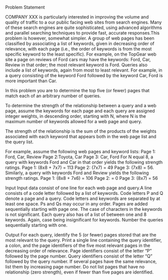 Problem Statement

COMPANY XXX is particularly interested in improving the volume and quality of traffic to a our public facing web sites from search engines. Many of these search engines are quite sophisticated, using advanced algorithms and parallel searching techniques to provide fast, accurate responses.This problem is however, somewhat simpler. A group of web pages has been classified by associating a list of keywords, given in decreasing order of relevance, with each page (i.e., the order of keywords is from the most specific keyword to the least specific). For example, on the TopGear web site a page on reviews of Ford cars may have the keywords: Ford, Car, Review in that order; the most relevant keyword is Ford. Queries also include a list of keywords, again from most to least relevant. For example, in a query consisting of the keyword Ford followed by the keyword Car, Ford is more important than Car.

In this problem you are to determine the top five (or fewer) pages that match each of an arbitrary number of queries.

To determine the strength of the relationship between a query and a web page, assume the keywords for each page and each query are assigned integer weights, in descending order, starting with N, where N is the maximum number of keywords allowed for a web page and query.

The strength of the relationship is the sum of the products of the weights associated with each keyword that appears both in the web page list and the query list.

For example, assume the following web pages and keyword lists:
Page 1: Ford, Car, Review
Page 2:Toyota, Car
Page 3: Car, Ford
For N equal 8, a query with keywords Ford and Car in that order yields the following strength ratings.
Page 1: (8x8 + 7x7) = 113
Page 2: (7x7) = 49
Page 3: (7x8) = 56.
Similarly, a query with keywords Ford and Review yields the following strength ratings.
Page 1: (8x8 + 7x6) = 106
Page 2: = 0
Page 3: (8x7) = 56

Input
Input data consist of one line for each web page and query.A line consists of a code letter followed by a list of keywords. Code letters P and Q denote a page and a query. Code letters and keywords are separated by at least one space. Ps and Qs may occur in any order. Pages are added sequentially starting with page one. The case of characters in the keywords is not significant. Each query also has of a list of between one and 8 keywords. Again, case being insignificant for keywords. Number the queries sequentially starting with one.

Output
For each query, identify the 5 (or fewer) pages stored that are the most relevant to the query. Print a single line containing the query identifier, a colon, and the page identifiers of the five most relevant pages in the decreasing order of relevance. Page identifiers consist of the letter “P” followed by the page number. Query identifiers consist of the letter “Q” followed by the query number. If several pages have the same relevance, list them by increasing page number. Do not list pages that have no relationship (zero strength), even if fewer than five pages are identified.
